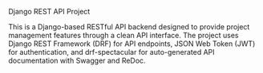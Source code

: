 Django REST API Project


This is a Django-based RESTful API backend designed to provide project management features through a clean API interface. The project uses Django REST Framework (DRF) for API endpoints, JSON Web Token (JWT) for authentication, and drf-spectacular for auto-generated API documentation with Swagger and ReDoc.

